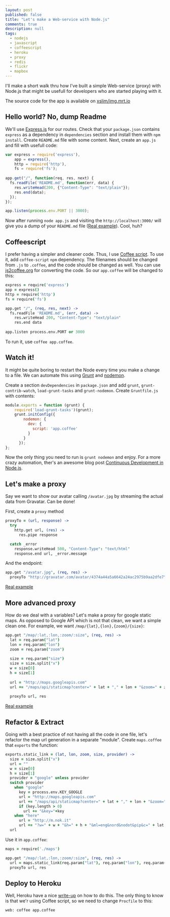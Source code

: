 ```yaml
---
layout: post
published: false
title: "Let's make a Web-service with Node.js"
comments: true
description: null
tags: 
  - nodejs
  - javascript
  - coffeescript
  - heroku
  - proxy
  - redis
  - flickr
  - mapbox
---
```


I'll make a short walk thru how I've built a simple Web-service (proxy) with Node.js that might be usefull for developers who are started playing with it.

The source code for the app is available on [xslim/img.mrt.io](https://github.com/xslim/img.mrt.io)

## Hello world? No, dump Readme

We'll use [Express.js](http://expressjs.com) for our routes. Check that your `package.json` contains `express` as a dependency in `dependencies` section and install them with `npm install`. Create `README.md` file with some content. Next,  create an `app.js` and fill with usefull code:

``` js
var express = require('express'),
    app = express(),
    http = require('http'),
    fs = require('fs');
    
app.get("/", function(req, res, next) {
  fs.readFile('README.md', function(err, data) {
    res.writeHead(200, {"Content-Type": "text/plain"});
    res.end(data);
  });
});

app.listen(process.env.PORT || 3000);
```

Now after running `node app.js` and visiting the `http://localhost:3000/` will give you a dump of your `README.md` file ([Real example](http://img.mrt.io/)). Cool, huh?

<!-- more -->

## Coffeescript

I prefer having a simpler and cleaner code. Thus, I use [Coffee script](http://coffeescript.org). To use it, add `coffee-script` `npm` dependency. The filenames should be changed from `.js` to `.coffee`, and the code should be changed as well. You can use [js2coffee.org](http://js2coffee.org) for converting the code. So our `app.coffee` will be changed to this:

``` coffee
express = require('express')
app = express()
http = require('http')
fs = require('fs')

app.get "/", (req, res, next) ->
  fs.readFile 'README.md', (err, data) ->
    res.writeHead 200, "Content-Type": "text/plain"
    res.end data
    
app.listen process.env.PORT or 3000
```

To run it, use `coffee app.coffee`.

## Watch it!

It might be quite boring to restart the Node every time you make a change to a file. We can automate this using [Grunt](http://gruntjs.com) and [nodemon](http://nodemon.io).

Create a section `devDependencies` in `package.json` and add `grunt`, `grunt-contrib-watch`, `load-grunt-tasks` and `grunt-nodemon`. Create `Gruntfile.js` with contents:

``` js
module.exports = function (grunt) {
    require('load-grunt-tasks')(grunt);
    grunt.initConfig({
        nodemon: {
          dev: {
            script: 'app.coffee'
          }
        }
      });
};
```

Now the only thing you need to run is `grunt nodemon` and enjoy. For a more crazy automation, ther's an awesome blog post [Continuous Development in Node.js](http://blog.ponyfoo.com/2013/09/26/continuous-development-in-nodejs).

## Let's make a proxy

Say we want to show our avatar calling `/avatar.jpg` by streaming the actual data from Gravatar. Can be done!

First, create a `proxy` method

``` coffee
proxyTo = (url, response) ->
  try
    http.get url, (res) ->
      res.pipe response

  catch _error
    response.writeHead 500, "Content-Type": "text/html"
    response.end url, _error.message
```

And the endpoint:

``` coffee
app.get "/avatar.jpg", (req, res) ->
  proxyTo "http://gravatar.com/avatar/4374a44a5a6642a24ac2975b9aa2dfe7", res
```

[Real example](http://img.mrt.io/slim.jpg)

## More advanced proxy

How do we deal with a variables? Let's make a proxy for google static maps. As opposed to Google API which is not that clean, we want a simple clean one. For example, we want `/map/{lat},{lon},{zoom}/{size}`:

``` coffee
app.get "/map/:lat,:lon,:zoom/:size", (req, res) ->
  lat = req.param("lat")
  lon = req.param("lon")
  zoom = req.param("zoom")
  
  size = req.param("size")
  size = size.split("x")
  w = size[0]
  h = size[1]
  
  url = "http://maps.googleapis.com"
  url += "/maps/api/staticmap?center=" + lat + "," + lon + "&zoom=" + zoom + "&size=" + w + "x" + h + "&sensor=false"
  
  proxyTo url, res
```

[Real example](http://img.mrt.io/map/52.70468296296834,5.300731658935547,13/640x200)


## Refactor & Extract

Going with a best practice of not having all the code in one file, let's refactor the map url generation in a separate "module". Create `maps.coffee` that `exports` the function:

``` coffee
exports.static_link = (lat, lon, zoom, size, provider) ->
  size = size.split("x")
  url = ""
  w = size[0]
  h = size[1]
  provider = "google" unless provider
  switch provider
    when "google"
      key = process.env.KEY_GOOGLE
      url = "http://maps.googleapis.com"
      url += "/maps/api/staticmap?center=" + lat + "," + lon + "&zoom=" + zoom + "&size=" + w + "x" + h + "&sensor=false"
      if (key.length > 0)
        url += "&key="+key
    when "here"
      url = "http://m.nok.it"
      url += "?w=" + w + "&h=" + h + "&ml=eng&nord&nodot&pip&c=" + lat + "," + lon + "&z=" + zoom + "&f=0"
  url
```

Use it in `app.coffee`:

``` coffee
maps = require('./maps')

app.get "/map/:lat,:lon,:zoom/:size", (req, res) ->
  url = maps.static_link(req.param("lat"), req.param("lon"), req.param("zoom"), req.param("size"), req.query.t)
  proxyTo url, res  
```

## Deploy to Heroku

Well, Heroku have a nice [write-up](https://devcenter.heroku.com/articles/getting-started-with-nodejs) on how to do this. The only thing to know is that we'r using Coffee script, so we need to change `Procfile` to this:

```
web: coffee app.coffee
```
